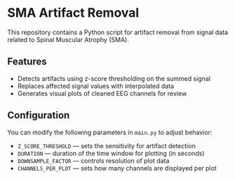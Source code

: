 # SMA Artifact Removal

This repository contains a Python script for artifact removal from signal data related to Spinal Muscular Atrophy (SMA).

## Features

- Detects artifacts using z-score thresholding on the summed signal
- Replaces affected signal values with interpolated data
- Generates visual plots of cleaned EEG channels for review

## Configuration

You can modify the following parameters in `main.py` to adjust behavior:

- `Z_SCORE_THRESHOLD` — sets the sensitivity for artifact detection
- `DURATION` — duration of the time window for plotting (in seconds)
- `DOWNSAMPLE_FACTOR` — controls resolution of plot data
- `CHANNELS_PER_PLOT` — sets how many channels are displayed per plot
